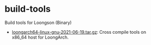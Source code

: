 # build-tools

Build tools for Loongson (Binary)

- [loongarch64-linux-gnu-2021-06-19.tar.gz](https://github.com/loongson/LoongArch-Documentation/releases/latest/download/loongarch64-linux-gnu-2021-06-19.tar.gz): Cross compile tools on x86_64 host for LoongArch.

